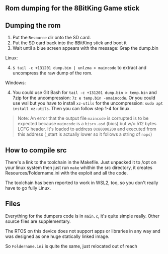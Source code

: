 ## Rom dumping for the 8BitKing Game stick

## Dumping the rom

1. Put the `Resource` dir onto the SD card.
2. Put the SD card back into the 8BitKing stick and boot it
3. Wait until a blue screen appears with the message: Grap the dump.bin

Linux:

4. `$ tail -c +131201 dump.bin | unlzma > maincode` to extract and uncompress the raw dump of the rom.

Windows:

4. You could use Git Bash for `tail -c +131201 dump.bin > temp.bin` and 7zip for the uncompression: `7z e temp.bin -omaincode`. Or you could use wsl but you have to install `xz-utils` for the uncompression: `sudo apt install xz-utils`. Then you can follow step 1-4 for linux.

>Note: An error that the output file `maincode` is corrupted is to be expected because `maincode` is a `bisrv.asd` (bios) but w/o 512 bytes LCFG header. It's loaded to address `0x80000200` and executed from this address (_start is actually lower so it follows a string of `nops`)

## How to compile src
There's a link to the toolchain in the Makefile. Just unpacked it to /opt on your linux system then just run `make` whithin the src directory, it creates Resources/Foldername.ini with the exploit and all the code.

The toolchain has been reported to work in WSL2, too, so you don't really have to go fully Linux.

## Files
Everything for the dumpers code is in `main.c`, it's quite simple really. Other source files are supplementary.

The RTOS on this device does not support apps or libraries in any way and was designed as one huge statically linked image.

So `Foldername.ini` is quite the same, just relocated out of reach